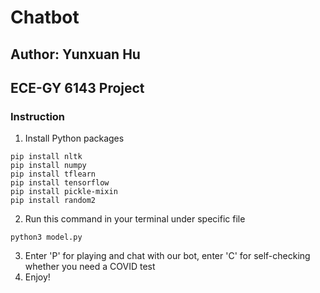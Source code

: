 # Chatbot
## Author: Yunxuan Hu
## ECE-GY 6143 Project

### Instruction
1. Install Python packages
```
pip install nltk
pip install numpy
pip install tflearn
pip install tensorflow
pip install pickle-mixin
pip install random2

```
2. Run this command in your terminal under specific file
```
python3 model.py
```
3. Enter 'P' for playing and chat with our bot, enter 'C' for self-checking whether you need a COVID test
4. Enjoy!
